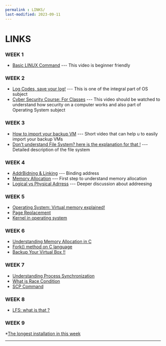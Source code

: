 ```yaml
---
permalink : LINKS/
last-modified: 2023-09-11
---
```


# LINKS

### WEEK 1
* [Basic LINUX Command](https://www.youtube.com/watch?v=cBokz0LTizk) --- This video is beginner friendly
### WEEK 2
* [Log Codes, save your log!](https://osp4diss.vlsm.org/ETC/logCodes.txt) --- This is one of the integral part of OS subject
* [Cyber Security Course: For Classes](https://www.youtube.com/watch?v=U_P23SqJaDc) --- This video should be watched to understand how security on a computer works and also part of Operating System subject
### WEEK 3
* [How to import your backup VM](https://www.youtube.com/watch?v=iFFiENbC7PQ&pp=ygUVdmlydHVhbGJveCBpbXBvcnQgb3Zh) --- Short video that can help u to easily import your backup VMs
* [Don't understand File System? here is the explanation for that !](https://www.freecodecamp.org/news/file-systems-architecture-explained/) --- Detailed description of the file system
### WEEK 4
* [AddrBidning & Linking](https://www.baeldung.com/cs/address-binding-in-operating-systems) --- Binding address
* [Memory Allocation](https://youtu.be/PuZ_xChlInM?si=AHNGJIMlDDK_ZDSb) --- First step to understand memory allocation
* [Logical vs Physical Adrress](https://www.geeksforgeeks.org/logical-and-physical-address-in-operating-system/) --- Deeper discussion about addreesing
### WEEK 5
* [Operating System: Virtual memory explained!](https://www.geeksforgeeks.org/virtual-memory-in-operating-system/)
* [Page Replacement](https://www.tutorialandexample.com/what-is-page-replacement-in-operating-system#:~:text=The%20concept%20of%20page%20replacement%20is%20based%20on,pages%20to%20corresponding%20pages%20on%20the%20storage%20device.)
* [Kernel in operating system](https://www.geeksforgeeks.org/kernel-in-operating-system/)
### WEEK 6
* [Understanding Memory Allocation in C](https://www.tutorialspoint.com/what-is-malloc-in-c-language)
* [Fork() method on C language](https://www.geeksforgeeks.org/fork-system-call/)
* [Backup Your Virtual Box !!](https://www.osradar.com/how-to-backup-vms-on-virtualbox/)
### WEEK 7
* [Understanding Process Synchronization](https://www.geeksforgeeks.org/introduction-of-process-synchronization/)
* [What is Race Condition](https://www.javatpoint.com/race-condition-in-operating-system)
* [SCP Command](https://linuxize.com/post/how-to-use-scp-command-to-securely-transfer-files/)
### WEEK 8
* [LFS: what is that ?](https://www.linuxfromscratch.org/lfs/)
### WEEK 9
*[The longest installation in this week](https://www.linuxfromscratch.org/lfs/view/12.0/chapter06/gcc-pass2.html)
<br>
<hr>
